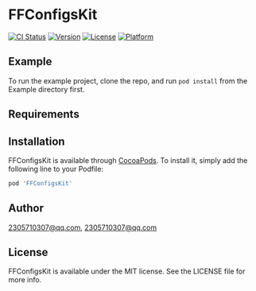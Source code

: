 # FFConfigsKit

[![CI Status](https://img.shields.io/travis/2305710307@qq.com/FFConfigsKit.svg?style=flat)](https://travis-ci.org/2305710307@qq.com/FFConfigsKit)
[![Version](https://img.shields.io/cocoapods/v/FFConfigsKit.svg?style=flat)](https://cocoapods.org/pods/FFConfigsKit)
[![License](https://img.shields.io/cocoapods/l/FFConfigsKit.svg?style=flat)](https://cocoapods.org/pods/FFConfigsKit)
[![Platform](https://img.shields.io/cocoapods/p/FFConfigsKit.svg?style=flat)](https://cocoapods.org/pods/FFConfigsKit)

## Example

To run the example project, clone the repo, and run `pod install` from the Example directory first.

## Requirements

## Installation

FFConfigsKit is available through [CocoaPods](https://cocoapods.org). To install
it, simply add the following line to your Podfile:

```ruby
pod 'FFConfigsKit'
```

## Author

2305710307@qq.com, 2305710307@qq.com

## License

FFConfigsKit is available under the MIT license. See the LICENSE file for more info.

